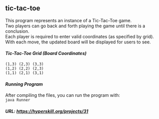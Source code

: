 ## tic-tac-toe

This program represents an instance of a Tic-Tac-Toe game.  
Two players can go back and forth playing the game until there is a conclusion.  
Each player is required to enter valid coordinates (as specified by grid).  
With each move, the updated board will be displayed for users to see.

#### *Tic-Tac-Toe Grid (Board Coordinates)*
`(1,3) (2,3) (3,3)`  
`(1,2) (2,2) (2,3)`  
`(1,1) (2,1) (3,1)`

#### *Running Program*
After compiling the files, you can run the program with:  
`java Runner`

##### URL: https://hyperskill.org/projects/31

